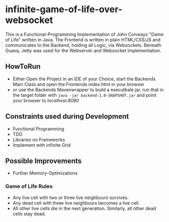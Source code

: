 # infinite-game-of-life-over-websocket

This is a Functional-Programming Implementation of John Conways "Game of Life" written in Java.
The Frontend is written in plain HTML/CSS/JS and communicates to the Backend, holding all Logic, via Websockets.
Beneath Guava, Jetty was used for the Webserver and Websocket Implementation.

## HowToRun
- Either Open the Project in an IDE of your Choice, start the Backends Main Class and open the Frontends index.html in your browser
- or use the Backends Mavenwrapper to build a executbale jar, run that in the target folder with ```java -jar backend-1.0-SNAPSHOT.jar``` and point your browser to _localhost:8080_

## Constraints used during Development
- Functional Programming
- TDD
- Libraries no Frameworks
- Implement with infinite Grid

## Possible Improvements
- Further Memory-Optimizations

### Game of Life Rules
- Any live cell with two or three live neighbours survives.
- Any dead cell with three live neighbours becomes a live cell.
- All other live cells die in the next generation. Similarly, all other dead cells stay dead.
